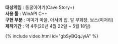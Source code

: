 **대상게임** : 동굴이야기(Cave Story+)  
**사용 툴** : WinAPI C++  
**구현 부분** : 미미가 마을, 아서의 집, 알 부화장, 보스(미저리)  
**제작기간** : 약 4주(20년 4월 22일 ~ 5월 18일)

  {% include video.html id="gbSyBQqJyiA" %}  
